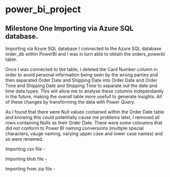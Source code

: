 # power_bi_project

## Milestone One Importing via Azure SQL database.
Importing via Azure SQL database
I connected to the Azure SQL database order_db within PowerBI and I was in turn able to obtain the orders_powerbi table.

Once I was connected to the table, I deleted the Card Number column in order to avoid personal information being seen by the wrong parties and then separated Order Date and Shipping Date into Order Date and Order Time and Shipping Date and Shipping Time to separate out the date and time data types. This will allow me to analyse these columns independantly in the future, making the overall table more usefull to generate insights. All of these changes by transforming the data with Power Query.

As I found that there were Null values contained within the Order Date table and knowing this could potentially cause me problems later, I removed all rows containing Nulls as their Order Date.
There were some coloumns that did not conform to Power BI naming conversions (multiple special characters, vauge naming, varying upper case and lower case names) and so were renamed. 

Importing csv file -

Importing blob file - 

Importing from zip file - 
